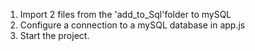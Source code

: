 1. Import 2 files from the 'add_to_Sql'folder to mySQL
2. Configure a connection to a mySQL database in app.js
3. Start the project.
